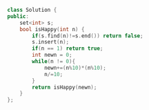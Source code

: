 <!--
 * @Author: your name
 * @Date: 2020-12-09 02:29:40
 * @LastEditTime: 2020-12-09 02:29:53
 * @LastEditors: Please set LastEditors
 * @Description: In User Settings Edit
 * @FilePath: /projects/leetcode/202. 快乐数.md
-->
```c++
class Solution {
public:
    set<int> s;
    bool isHappy(int n) {
        if(s.find(n)!=s.end()) return false;
        s.insert(n);
        if(n == 1) return true;
        int newn = 0;
        while(n != 0){
            newn+=(n%10)*(n%10);
            n/=10;
        }
        return isHappy(newn);
    }
};
```